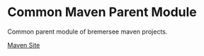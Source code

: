 # Common Maven Parent Module

Common parent module of bremersee maven projects.

[Maven Site](https://nexus.bremersee.org/repository/maven-sites/common-parent/1.1.3-SNAPSHOT/index.html)


